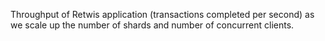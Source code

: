 Throughput of Retwis application (transactions completed per second) as we scale up the number of shards and number of concurrent clients.